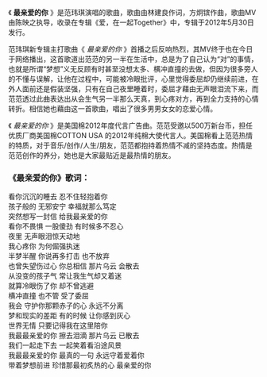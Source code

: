 

《 **最亲爱的你**
》是范玮琪演唱的歌曲，歌曲由林建良作词，方炯镔作曲，歌曲MV由陈映之执导，收录在专辑《爱，在一起Together》中，专辑于2012年5月30日发行。

范玮琪新专辑主打歌曲《 _最亲爱的你_
》首播之后反响热烈，其MV终于也在今日于网络播出，这首歌道出范范的另一半在生活中，总是为了自己认为“对”的事情，也就是所谓“梦想”义无反顾有时甚至没想太多、横冲直撞的去做，但因为很多旁人的不懂与误解，让他在过程中，可能被冷眼批评，心里觉得委屈却仍继续前进，在外人面前还是假装坚强，只有在自己夜里睡着时，委屈才藉由无声眼泪流下来，而范范透过此曲表达出从会生气另一半那么天真，到心疼对方，再到全力支持的心情转折。相信她也藉由这一首歌曲，唱出了很多男男女女的恋爱心情。

《 _最亲爱的你_ 》是美国棉2012年度代言广告曲。范范受邀以500万新台币，担任优质厂商美国棉COTTON USA
的2012年纯棉大使代言人。美国棉看上范范热情的特质，对于音乐/创作/人生/朋友，范范都抱持着热情不减的坚持态度。热情是范范创作的养分，她也是大家最贴近是最热情的朋友。

### 《最亲爱的你》歌词：

看你沉沉的睡去 忍不住轻抱着你  
孩子般的 无邪安宁 幸福就那么笃定  
突然想写一封信 给我最亲爱的你  
看你不畏惧 一股傻劲 有时候多不忍心  
夜里 无声眼泪惊天动地  
我心疼你 为何倔强执迷  
半梦半醒 你说再多打击 也不放弃  
也曾失望伤过心 你总相信 那片乌云 会散去  
从没变的孩子气 常让我生气却又着迷  
就算冷眼伤了你 却不曾逃避  
横冲直撞 也不管 受了委屈  
我会 守护你那颗赤子的心 永远不分离  
梦和现实的差距 有的时候 让你感到灰心  
世界无情 只要记得我在这里陪你  
我最最亲爱的你 擦去泪滴 那片乌云 已散去  
我们一起走下去 一起笑着看沿途风景  
我最最亲爱的你 最真的一句 永远守着爱着你  
带着梦想前进 珍惜那最初炙热的心 最亲爱的你

